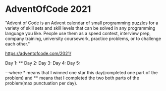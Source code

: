 # AdventOfCode 2021

"Advent of Code is an Advent calendar of small programming puzzles for a variety of skill sets and skill levels that can be solved in any programming language you like. People use them as a speed contest, interview prep, company training, university coursework, practice problems, or to challenge each other."

https://adventofcode.com/2021/


Day 1: ** 
Day 2:
Day 3:
Day 4:
Day 5:

--where * means that I winned one star this day(completed one part of the problem) and ** means that I completed the two both parts of the problem(max punctuation per day).
